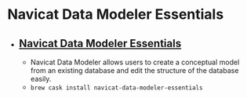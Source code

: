 # Navicat Data Modeler Essentials
- [Navicat Data Modeler Essentials](https://www.navicat.com/en/products/navicat-data-modeler)
  - 
  - Navicat Data Modeler allows users to create a conceptual model from an existing database and edit the structure of the database easily.
  - `brew cask install navicat-data-modeler-essentials`
